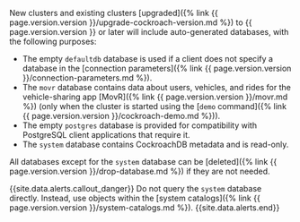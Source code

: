 New clusters and existing clusters [upgraded]({% link {{ page.version.version }}/upgrade-cockroach-version.md %}) to {{ page.version.version }} or later will include auto-generated databases, with the following purposes:

- The empty `defaultdb` database is used if a client does not specify a database in the [connection parameters]({% link {{ page.version.version }}/connection-parameters.md %}).
- The `movr` database contains data about users, vehicles, and rides for the vehicle-sharing app [MovR]({% link {{ page.version.version }}/movr.md %}) (only when the cluster is started using the [`demo` command]({% link {{ page.version.version }}/cockroach-demo.md %})).
- The empty `postgres` database is provided for compatibility with PostgreSQL client applications that require it.
- The `system` database contains CockroachDB metadata and is read-only.

All databases except for the `system` database can be [deleted]({% link {{ page.version.version }}/drop-database.md %}) if they are not needed.

{{site.data.alerts.callout_danger}}
Do not query the `system` database directly. Instead, use objects within the [system catalogs]({% link {{ page.version.version }}/system-catalogs.md %}).
{{site.data.alerts.end}}
